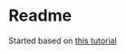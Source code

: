 # Readme

Started based on [this tutorial](https://www.codementor.io/olatundegaruba/nodejs-restful-apis-in-10-minutes-q0sgsfhbd)
